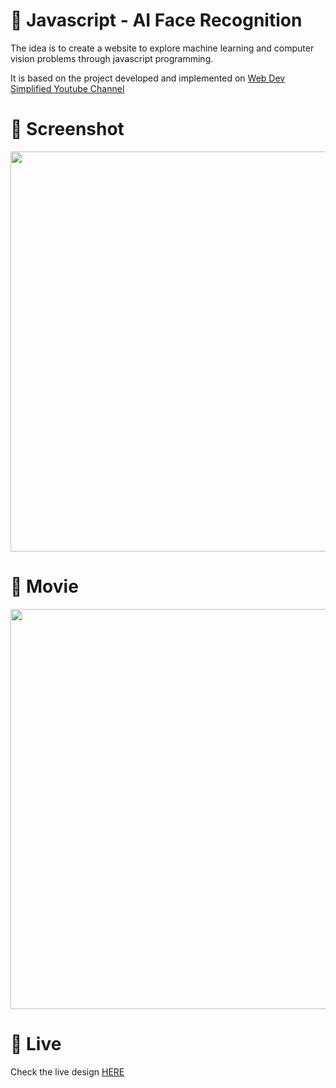 # 🎨 Javascript - AI Face Recognition

The idea is to create a website to explore machine learning and computer vision problems through javascript programming.

It is based on the project developed and implemented  on [Web Dev Simplified Youtube Channel](https://www.youtube.com/watch?v=AZ4PdALMqx0)


# 📸 Screenshot
<img src="https://storage.googleapis.com/rfribeiro-ml-projects/ml-face-recognition/presentation.png" width="640">


# 🎥 Movie
<img src="https://storage.googleapis.com/rfribeiro-ml-projects/ml-face-recognition/presentation.gif" width="640">

# 🚀 Live

Check the live design [HERE](https://storage.googleapis.com/rfribeiro-ml-projects/ml-face-recognition/index.html)